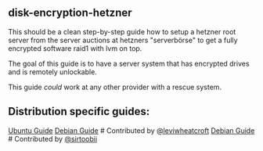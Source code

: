 ## disk-encryption-hetzner

This should be a clean step-by-step guide how to setup a hetzner root server from the server auctions at hetzners "serverbörse" to get a fully encrypted software raid1 with lvm on top.

The goal of this guide is to have a server system that has encrypted drives and is remotely unlockable.

This guide *could* work at any other provider with a rescue system.

## Distribution specific guides:

[Ubuntu Guide](ubuntu.md)
[Debian Guide](debian-hardware-raid-controller.md) # Contributed by [@leviwheatcroft](https://github.com/leviwheatcroft)
[Debian Guide](debian_no_hwraid.md) # Contributed by [@sirtoobii](https://github.com/sirtoobii)
